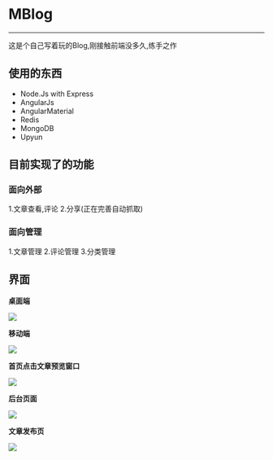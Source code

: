 # MBlog
***
这是个自己写着玩的Blog,刚接触前端没多久,练手之作
## 使用的东西
* Node.Js with Express
* AngularJs
* AngularMaterial
* Redis
* MongoDB
* Upyun

## 目前实现了的功能

### 面向外部
1.文章查看,评论 2.分享(正在完善自动抓取)

### 面向管理
1.文章管理 2.评论管理 3.分类管理

## 界面
**桌面端**

![](http://scarletmu.b0.upaiyun.com/blog/139eac9469b3052e3bc1821e4c67e810.png)

**移动端**

![](http://scarletmu.b0.upaiyun.com/blog/153e95fac18a662ae45ac7505ba3558b.png)

**首页点击文章预览窗口**

![](http://scarletmu.b0.upaiyun.com/blog/b060f635d4784243cb0cd1b9485b95c3.png)

**后台页面**

![](http://scarletmu.b0.upaiyun.com/blog/dc17bb0e5d7e96a0d2c7fba90c39071a.png)

**文章发布页**

![](http://scarletmu.b0.upaiyun.com/blog/890250e39f31bd9de9763342203751bc.png)
